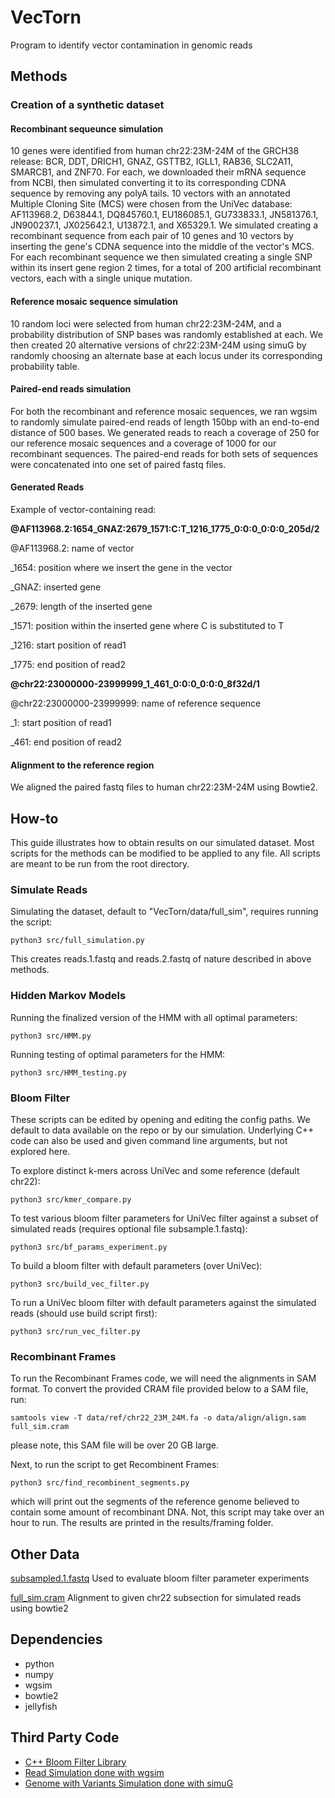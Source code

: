 # VecTorn
Program to identify vector contamination in genomic reads

## Methods

### Creation of a synthetic dataset
#### Recombinant sequeunce simulation
10 genes were identified from human chr22:23M-24M of the GRCH38 release: BCR, DDT, DRICH1, GNAZ, GSTTB2, IGLL1, RAB36, SLC2A11, SMARCB1, and ZNF70. For each, we downloaded their mRNA sequence from NCBI, then simulated converting it to its corresponding CDNA sequence by removing any polyA tails. 10 vectors with an annotated Multiple Cloning Site (MCS) were chosen from the UniVec database: AF113968.2, D63844.1, DQ845760.1, EU186085.1, GU733833.1, JN581376.1, JN900237.1, JX025642.1, U13872.1, and X65329.1. We simulated creating a recombinant sequence from each pair of 10 genes and 10 vectors by inserting the gene's CDNA sequence into the middle of the vector's MCS. For each recombinant sequence we then simulated creating a single SNP within its insert gene region 2 times, for a total of 200 artificial recombinant vectors, each with a single unique mutation.
#### Reference mosaic sequence simulation
10 random loci were selected from human chr22:23M-24M, and a probability distribution of SNP bases was randomly established at each. We then created 20 alternative versions of chr22:23M-24M using simuG by randomly choosing an alternate base at each locus under its corresponding probability table.
#### Paired-end reads simulation
For both the recombinant and reference mosaic sequences, we ran wgsim to randomly simulate paired-end reads of length 150bp with an end-to-end distance of 500 bases. We generated reads to reach a coverage of 250 for our reference mosaic sequences and a coverage of 1000 for our recombinant sequences. The paired-end reads for both sets of sequences were concatenated into one set of paired fastq files.
#### Generated Reads
Example of vector-containing read:

**@AF113968.2:1654_GNAZ:2679_1571:C:T_1216_1775_0:0:0_0:0:0_205d/2**

@AF113968.2: name of vector

_1654: position where we insert the gene in the vector

_GNAZ: inserted gene

_2679: length of the inserted gene

_1571: position within the inserted gene where C is substituted to T

_1216: start position of read1

_1775: end position of read2

**@chr22:23000000-23999999_1_461_0:0:0_0:0:0_8f32d/1**

@chr22:23000000-23999999: name of reference sequence

_1: start position of read1

_461: end position of read2

#### Alignment to the reference region
We aligned the paired fastq files to human chr22:23M-24M using Bowtie2.

## How-to
This guide illustrates how to obtain results on our simulated dataset. Most scripts for the methods can be modified to be applied to any file. All scripts are meant to be run from the root directory.

### Simulate Reads
Simulating the dataset, default to "VecTorn/data/full_sim", requires running the script:
```console
python3 src/full_simulation.py
```
This creates reads.1.fastq and reads.2.fastq of nature described in above methods.

### Hidden Markov Models
Running the finalized version of the HMM with all optimal parameters:
```console
python3 src/HMM.py
```

Running testing of optimal parameters for the HMM:
```console
python3 src/HMM_testing.py
```

### Bloom Filter
These scripts can be edited by opening and editing the config paths. We default to data available on the repo or by our simulation. Underlying C++ code can also be used and given command line arguments, but not explored here.

To explore distinct k-mers across UniVec and some reference (default chr22):
```console
python3 src/kmer_compare.py
```

To test various bloom filter parameters for UniVec filter against a subset of simulated reads (requires optional file subsample.1.fastq):
```console
python3 src/bf_params_experiment.py
```

To build a bloom filter with default parameters (over UniVec):
```console
python3 src/build_vec_filter.py
```

To run a UniVec bloom filter with default parameters against the simulated reads (should use build script first):
```console
python3 src/run_vec_filter.py
```

### Recombinant Frames
To run the Recombinant Frames code, we will need the alignments in SAM format. To convert the provided CRAM file provided below to a SAM file, run:
```console
samtools view -T data/ref/chr22_23M_24M.fa -o data/align/align.sam full_sim.cram
```
please note, this SAM file will be over 20 GB large.

Next, to run the script to get Recombinent Frames:
```console
python3 src/find_recombinent_segments.py
```
which will print out the segments of the reference genome believed to contain some amount of recombinant DNA. Not, this script may take over an hour to run. The results are printed in the results/framing folder.

## Other Data
[subsampled.1.fastq](https://livejohnshopkins-my.sharepoint.com/:u:/g/personal/nbrown99_jh_edu/EaFoDbuS9Q1JjwBXyKmOf3IB_VjyYvTZRXhKBPkHmtUxpA?e=qx6IkA)
Used to evaluate bloom filter parameter experiments

[full_sim.cram](https://livejohnshopkins-my.sharepoint.com/:u:/g/personal/nbrown99_jh_edu/ERBBmyPtJxBOqkB7HNRy7noB76i59kocJiw3JwHPLpNxiQ?e=aG0Q6t)
Alignment to given chr22 subsection for simulated reads using bowtie2

## Dependencies
- python
- numpy
- wgsim
- bowtie2
- jellyfish

## Third Party Code
- [C++ Bloom Filter Library](http://www.partow.net/programming/bloomfilter/index.html)
- [Read Simulation done with wgsim](https://github.com/lh3/wgsim)
- [Genome with Variants Simulation done with simuG](https://github.com/yjx1217/simuG)
